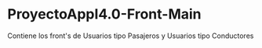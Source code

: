 # ProyectoAppI4.0-Front-Main
Contiene los front's de Usuarios tipo Pasajeros y Usuarios tipo Conductores
